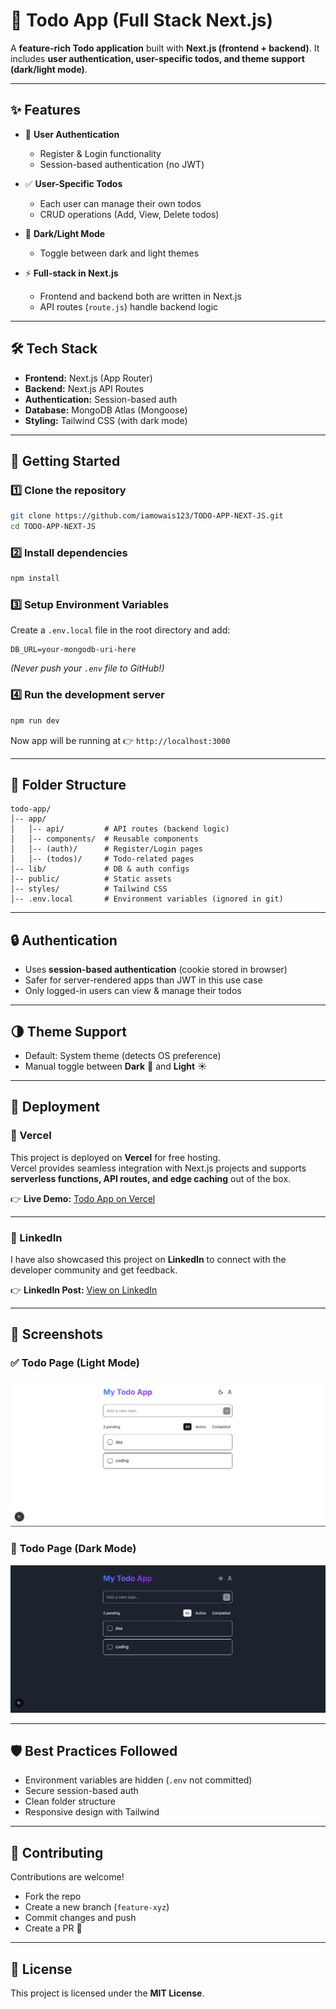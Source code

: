 # 📝 Todo App (Full Stack Next.js)

A **feature-rich Todo application** built with **Next.js (frontend + backend)**.
It includes **user authentication, user-specific todos, and theme support (dark/light mode)**.

---

## ✨ Features

* 🔐 **User Authentication**

  * Register & Login functionality
  * Session-based authentication (no JWT)

* ✅ **User-Specific Todos**

  * Each user can manage their own todos
  * CRUD operations (Add, View, Delete todos)

* 🌙 **Dark/Light Mode**

  * Toggle between dark and light themes

* ⚡ **Full-stack in Next.js**

  * Frontend and backend both are written in Next.js
  * API routes (`route.js`) handle backend logic

---

## 🛠️ Tech Stack

* **Frontend:** Next.js (App Router)
* **Backend:** Next.js API Routes
* **Authentication:** Session-based auth
* **Database:** MongoDB Atlas (Mongoose)
* **Styling:** Tailwind CSS (with dark mode)

---

## 🚀 Getting Started

### 1️⃣ Clone the repository

```bash
git clone https://github.com/iamowais123/TODO-APP-NEXT-JS.git
cd TODO-APP-NEXT-JS
```

### 2️⃣ Install dependencies

```bash
npm install
```

### 3️⃣ Setup Environment Variables

Create a `.env.local` file in the root directory and add:

```env
DB_URL=your-mongodb-uri-here
```

*(Never push your `.env` file to GitHub!)*

### 4️⃣ Run the development server

```bash
npm run dev
```

Now app will be running at 👉 `http://localhost:3000`

---

## 📂 Folder Structure

```
todo-app/
│-- app/
│   │-- api/         # API routes (backend logic)
│   │-- components/  # Reusable components
│   │-- (auth)/      # Register/Login pages
│   │-- (todos)/     # Todo-related pages
│-- lib/             # DB & auth configs
│-- public/          # Static assets
│-- styles/          # Tailwind CSS
│-- .env.local       # Environment variables (ignored in git)
```

---

## 🔒 Authentication

* Uses **session-based authentication** (cookie stored in browser)
* Safer for server-rendered apps than JWT in this use case
* Only logged-in users can view & manage their todos

---

## 🌗 Theme Support

* Default: System theme (detects OS preference)
* Manual toggle between **Dark** 🌙 and **Light** ☀️

---


## 🚀 Deployment

### 🔹 Vercel
This project is deployed on **Vercel** for free hosting.  
Vercel provides seamless integration with Next.js projects and supports **serverless functions, API routes, and edge caching** out of the box.

👉 **Live Demo:** [Todo App on Vercel](https://todo-app-next-js-phi.vercel.app/)

---

### 🔹 LinkedIn
I have also showcased this project on **LinkedIn** to connect with the developer community and get feedback.

👉 **LinkedIn Post:** [View on LinkedIn](https://www.linkedin.com/in/mohammad-owais-975784301)


---



## 📸 Screenshots

### ✅ Todo Page (Light Mode)
![Todo Light](public/light-todo.png)

### 🌙 Todo Page (Dark Mode)
![Todo Dark](public/dark-todo.png)


---

## 🛡️ Best Practices Followed

* Environment variables are hidden (`.env` not committed)
* Secure session-based auth
* Clean folder structure
* Responsive design with Tailwind

---

## 🤝 Contributing

Contributions are welcome!

* Fork the repo
* Create a new branch (`feature-xyz`)
* Commit changes and push
* Create a PR 🎉

---

## 📜 License

This project is licensed under the **MIT License**.